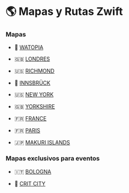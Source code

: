 # :earth_americas: Mapas y Rutas Zwift 

### Mapas

- :sunrise_over_mountains: [WATOPIA](watopia.md)

- :uk: [LONDRES](london.md)

- :us: [RICHMOND](richmond.md)

- :checkered_flag: [INNSBRÜCK](innsbruck.md)

- :us: [NEW YORK](nyc.md)

- :uk: [YORKSHIRE](yorkshire.md)

- :fr: [FRANCE](france.md)

- :fr: [PARIS](paris.md)

- :jp: [MAKURI ISLANDS](makuri.md)

### Mapas exclusivos para eventos

- :it: [BOLOGNA](bologna.md)

- :checkered_flag: [CRIT CITY](critcity.md)

